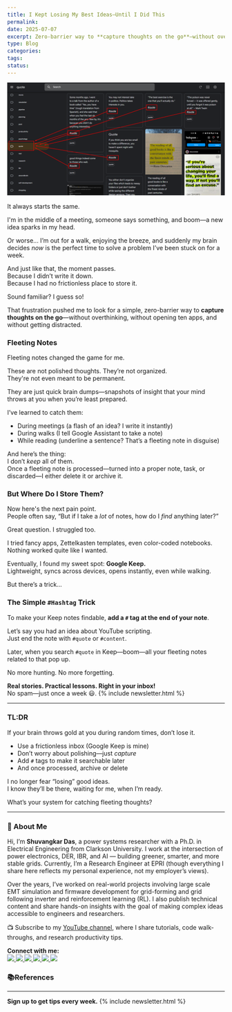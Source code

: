 ```yaml
---
title: I Kept Losing My Best Ideas—Until I Did This
permalink: 
date: 2025-07-07
excerpt: Zero-barrier way to **capture thoughts on the go**—without overthinking, without opening ten apps, and without getting distracted.
type: Blog
categories: 
tags: 
status:
---
```

![Pasted image 20250707190810.png](/assets/images/Pasted-image-20250707190810.png)

It always starts the same.

I'm in the middle of a meeting, someone says something, and boom—a new idea sparks in my head.

Or worse... I’m out for a walk, enjoying the breeze, and suddenly my brain decides _now_ is the perfect time to solve a problem I’ve been stuck on for a week.

And just like that, the moment passes.  
Because I didn’t write it down.  
Because I had no frictionless place to store it.

Sound familiar? I guess  so!

That frustration pushed me to look for a simple, zero-barrier way to **capture thoughts on the go**—without overthinking, without opening ten apps, and without getting distracted.
### Fleeting Notes
Fleeting notes changed the game for me.

These are not polished thoughts. They’re not organized.  
They're not even meant to be permanent.

They are just quick brain dumps—snapshots of insight that your mind throws at you when you’re least prepared.

I’ve learned to catch them:
- During meetings (a flash of an idea? I write it instantly)
- During walks (I tell Google Assistant to take a note)
- While reading (underline a sentence? That’s a fleeting note in disguise)

And here’s the thing:  
I don’t _keep_ all of them.  
Once a fleeting note is processed—turned into a proper note, task, or discarded—I either delete it or archive it.
### But Where Do I Store Them?
Now here's the next pain point.  
People often say, “But if I take a _lot_ of notes, how do I _find_ anything later?”

Great question. I struggled too.

I tried fancy apps, Zettelkasten templates, even color-coded notebooks.  
Nothing worked quite like I wanted.

Eventually, I found my sweet spot: **Google Keep.**  
Lightweight, syncs across devices, opens instantly, even while walking.

But there’s a trick…
### The Simple `#Hashtag` Trick
To make your Keep notes findable, **add a `#` tag at the end of your note**.

Let’s say you had an idea about YouTube scripting.  
Just end the note with `#quote` or `#content`.

Later, when you search `#quote` in Keep—boom—all your fleeting notes related to that pop up.

No more hunting. No more forgetting.

**Real stories. Practical lessons. Right in your inbox!**  
No spam—just once a week 😃.
{% include newsletter.html %}

---
### TL:DR
If your brain throws gold at you during random times, don’t lose it.
- Use a frictionless inbox (Google Keep is mine)
- Don’t worry about polishing—just _capture_
- Add `#` tags to make it searchable later
- And once processed, archive or delete

I no longer fear “losing” good ideas.  
I know they’ll be there, waiting for me, when I’m ready.

What’s your system for catching fleeting thoughts?


---
### 👋 About Me
Hi, I’m **Shuvangkar Das**, a power systems researcher with a Ph.D. in Electrical Engineering from Clarkson University. I work at the intersection of power electronics, DER, IBR, and AI — building greener, smarter, and more stable grids. Currently, I’m a Research Engineer at EPRI (though everything I share here reflects my personal experience, not my employer’s views).

Over the years, I’ve worked on real-world projects involving large scale EMT simulation and firmware development for  grid-forming and grid following inverter and reinforcement learning (RL). I also publish technical content and share hands-on insights with the goal of making complex ideas accessible to engineers and researchers.

📺 Subscribe to my [YouTube channel](https://www.youtube.com/@ShuvangkarDas), where I share tutorials, code walk-throughs, and research productivity tips.

<p><strong>Connect with me:<br></strong>
<a href="https://www.youtube.com/@ShuvangkarDas" target="_blank">
    <img src="https://img.shields.io/badge/YouTube-Subscribe-red?style=for-the-badge&logo=youtube">
  </a>
  <a href="https://www.linkedin.com/in/ShuvangkarDas" target="_blank">
    <img src="https://img.shields.io/badge/LinkedIn-Connect-blue?style=for-the-badge&logo=linkedin">
  </a>
  <a href="https://newsletter.shuvangkardas.com" target="_blank">
    <img src="https://img.shields.io/badge/Newsletter-Subscribe-blue?style=for-the-badge">
  </a>
  <a href="https://twitter.com/shuvangkar_das" target="_blank">
    <img src="https://img.shields.io/badge/Twitter-Follow-blue?style=for-the-badge&logo=twitter">
  </a>
  
  <a href="https://github.com/shuvangkardas" target="_blank">
    <img src="https://img.shields.io/badge/GitHub-Follow-black?style=for-the-badge&logo=github">
  </a>
  <a href="https://blog.shuvangkardas.com" target="_blank">
    <img src="https://img.shields.io/badge/Blog-Read-blueviolet?style=for-the-badge">
  </a>
  
</p>

### 📚References



---
**Sign up to get tips every week.**
 {% include newsletter.html %}


